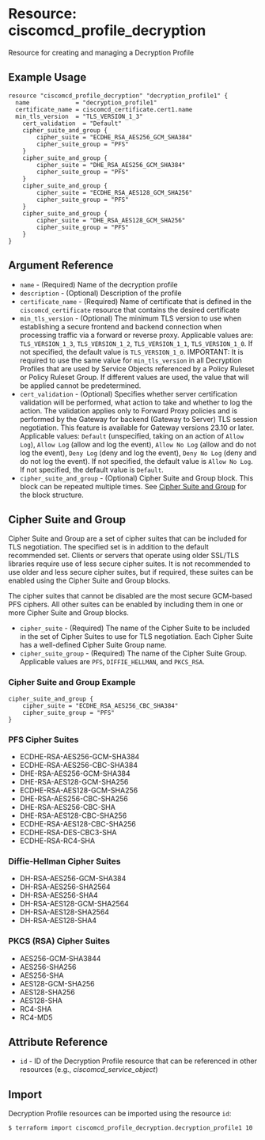 # Resource: ciscomcd_profile_decryption
Resource for creating and managing a Decryption Profile

## Example Usage
```hcl
resource "ciscomcd_profile_decryption" "decryption_profile1" {
  name             = "decryption_profile1"
  certificate_name = ciscomcd_certificate.cert1.name
  min_tls_version  = "TLS_VERSION_1_3"
	cert_validation	 = "Default"
	cipher_suite_and_group {
		cipher_suite = "ECDHE_RSA_AES256_GCM_SHA384"
		cipher_suite_group = "PFS"
	}
	cipher_suite_and_group {
		cipher_suite = "DHE_RSA_AES256_GCM_SHA384"
		cipher_suite_group = "PFS"
	}
	cipher_suite_and_group {
		cipher_suite = "ECDHE_RSA_AES128_GCM_SHA256"
		cipher_suite_group = "PFS"
	}
	cipher_suite_and_group {
		cipher_suite = "DHE_RSA_AES128_GCM_SHA256"
		cipher_suite_group = "PFS"
	}
}
```
## Argument Reference
* `name` - (Required) Name of the decryption profile
* `description` - (Optional) Description of the profile
* `certificate_name` - (Required) Name of certificate that is defined in the `ciscomcd_certificate` resource that contains the desired certificate
* `min_tls_version` - (Optional) The minimum TLS version to use when establishing a secure frontend and backend connection when processing traffic via a forward or reverse proxy.  Applicable values are:  `TLS_VERSION_1_3`, `TLS_VERSION_1_2`, `TLS_VERSION_1_1`, `TLS_VERSION_1_0`.  If not specified, the default value is `TLS_VERSION_1_0`.  IMPORTANT: It is required to use the same value for `min_tls_version` in all Decryption Profiles that are used by Service Objects referenced by a Policy Ruleset or Policy Ruleset Group.  If different values are used, the value that will be applied cannot be predetermined.
* `cert_validation` - (Optional) Specifies whether server certification validation will be performed, what action to take and whether to log the action.  The validation applies only to Forward Proxy policies and is performed by the Gateway for backend (Gateway to Server) TLS session negotiation.  This feature is available for Gateway versions 23.10 or later.  Applicable values: `Default` (unspecified, taking on an action of `Allow Log`), `Allow Log` (allow and log the event), `Allow No Log` (allow and do not log the event), `Deny Log` (deny and log the event), `Deny No Log` (deny and do not log the event).  If not specified, the default value is `Allow No Log`.  If not specified, the default value is `Default`.
* `cipher_suite_and_group` - (Optional) Cipher Suite and Group block. This block can be repeated multiple times. See [Cipher Suite and Group](#cipher-suite-and-group) for the block structure.

## Cipher Suite and Group
Cipher Suite and Group are a set of cipher suites that can be included for TLS negotiation.  The specified set is in addition to the default recommended set.  Clients or servers that operate using older SSL/TLS libraries require use of less secure cipher suites.  It is not recommended to use older and less secure cipher suites, but if required, these suites can be enabled using the Cipher Suite and Group blocks.

The cipher suites that cannot be disabled are the most secure GCM-based PFS ciphers. All other suites can be enabled by including them in one or more Cipher Suite and Group blocks.

* `cipher_suite` - (Required) The name of the Cipher Suite to be included in the set of Cipher Suites to use for TLS negotiation.  Each Cipher Suite has a well-defined Cipher Suite Group name.
* `cipher_suite_group` - (Required) The name of the Cipher Suite Group.  Applicable values are `PFS`, `DIFFIE_HELLMAN`, and `PKCS_RSA`.

### Cipher Suite and Group Example
```hcl
cipher_suite_and_group {
	cipher_suite = "ECDHE_RSA_AES256_CBC_SHA384"
	cipher_suite_group = "PFS"
}
```

### PFS Cipher Suites
* ECDHE-RSA-AES256-GCM-SHA384
* ECDHE-RSA-AES256-CBC-SHA384
* DHE-RSA-AES256-GCM-SHA384
* DHE-RSA-AES128-GCM-SHA256
* ECDHE-RSA-AES128-GCM-SHA256
* DHE-RSA-AES256-CBC-SHA256
* DHE-RSA-AES256-CBC-SHA
* DHE-RSA-AES128-CBC-SHA256
* ECDHE-RSA-AES128-CBC-SHA256
* ECDHE-RSA-DES-CBC3-SHA
* ECDHE-RSA-RC4-SHA

### Diffie-Hellman Cipher Suites
* DH-RSA-AES256-GCM-SHA384
* DH-RSA-AES256-SHA2564
* DH-RSA-AES256-SHA4
* DH-RSA-AES128-GCM-SHA2564
* DH-RSA-AES128-SHA2564
* DH-RSA-AES128-SHA4

### PKCS (RSA) Cipher Suites
* AES256-GCM-SHA3844
* AES256-SHA256
* AES256-SHA
* AES128-GCM-SHA256
* AES128-SHA256
* AES128-SHA
* RC4-SHA
* RC4-MD5

## Attribute Reference
* `id` - ID of the Decryption Profile resource that can be referenced in other resources (e.g., *ciscomcd_service_object*)

## Import
Decryption Profile resources can be imported using the resource `id`:

```hcl
$ terraform import ciscomcd_profile_decryption.decryption_profile1 10
```